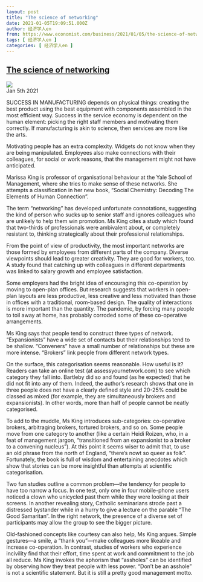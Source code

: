 ```yaml
---
layout: post
title: "The science of networking"
date: 2021-01-05T19:09:51.000Z
author: 经济学人en
from: https://www.economist.com/business/2021/01/05/the-science-of-networking
tags: [ 经济学人en ]
categories: [ 经济学人en ]
---
```

<!--1609873791000-->
[The science of networking](https://www.economist.com/business/2021/01/05/the-science-of-networking)
------

<div>
<img src="https://images.weserv.nl/?url=www.economist.com/img/b/608/630/90/sites/default/files/images/2021/01/articles/main/20210109_wbd001.jpg"/><div></div><aside ><div ><time itemscope="" itemType="http://schema.org/DateTime" dateTime="2021-01-05T00:00:00Z" >Jan 5th 2021</time><meta itemProp="author" content="The Economist"/></div></aside><p >SUCCESS IN MANUFACTURING depends on physical things: creating the best product using the best equipment with components assembled in the most efficient way. Success in the service economy is dependent on the human element: picking the right staff members and motivating them correctly. If manufacturing is akin to science, then services are more like the arts.</p><p >Motivating people has an extra complexity. Widgets do not know when they are being manipulated. Employees also make connections with their colleagues, for social or work reasons, that the management might not have anticipated.</p><div id="" ><div><div id="econ-1"></div></div></div><p >Marissa King is professor of organisational behaviour at the Yale School of Management, where she tries to make sense of these networks. She attempts a classification in her new book, “Social Chemistry: Decoding The Elements of Human Connection”.</p><p >The term “networking” has developed unfortunate connotations, suggesting the kind of person who sucks up to senior staff and ignores colleagues who are unlikely to help them win promotion. Ms King cites a study which found that two-thirds of professionals were ambivalent about, or completely resistant to, thinking strategically about their professional relationships.</p><p >From the point of view of productivity, the most important networks are those formed by employees from different parts of the company. Diverse viewpoints should lead to greater creativity. They are good for workers, too. A study found that catching up with colleagues in different departments was linked to salary growth and employee satisfaction.</p><p >Some employers had the bright idea of encouraging this co-operation by moving to open-plan offices. But research suggests that workers in open-plan layouts are less productive, less creative and less motivated than those in offices with a traditional, room-based design. The quality of interactions is more important than the quantity. The pandemic, by forcing many people to toil away at home, has probably corroded some of these co-operative arrangements.</p><div id="" ><div><div id="econ-2"></div></div></div><p >Ms King says that people tend to construct three types of network. “Expansionists” have a wide set of contacts but their relationships tend to be shallow. “Conveners” have a small number of relationships but these are more intense. “Brokers” link people from different network types.</p><p >On the surface, this categorisation seems reasonable. How useful is it? Readers can take an online test (at assessyournetwork.com) to see which category they fall into. Bartleby did so and found (as he expected) that he did not fit into any of them. Indeed, the author’s research shows that one in three people does not have a clearly defined style and 20-25% could be classed as mixed (for example, they are simultaneously brokers and expansionists). In other words, more than half of people cannot be neatly categorised.</p><p >To add to the muddle, Ms King introduces sub-categories: co-operative brokers, arbitraging brokers, tortured brokers, and so on. Some people move from one category to another (like a certain Heidi Roizen, who, in a feat of management jargon, “transitioned from an expansionist to a broker to a convening nucleus”). At this point it seems wiser to admit that, to use an old phrase from the north of England, “there’s nowt so queer as folk”. Fortunately, the book is full of wisdom and entertaining anecdotes which show that stories can be more insightful than attempts at scientific categorisation.</p><p >Two fun studies outline a common problem—the tendency for people to have too narrow a focus. In one test, only one in four mobile-phone users noticed a clown who unicycled past them while they were looking at their screens. In another revealing story, Catholic seminarians strode past a distressed bystander while in a hurry to give a lecture on the parable “The Good Samaritan”. In the right network, the presence of a diverse set of participants may allow the group to see the bigger picture.</p><p >Old-fashioned concepts like courtesy can also help, Ms King argues. Simple gestures—a smile, a “thank you”—make colleagues more likeable and increase co-operation. In contrast, studies of workers who experience incivility find that their effort, time spent at work and commitment to the job all reduce. Ms King invokes the aphorism that “assholes” can be identified by observing how they treat people with less power. “Don’t be an asshole” is not a scientific statement. But it is still a pretty good management motto.</p>
</div>
